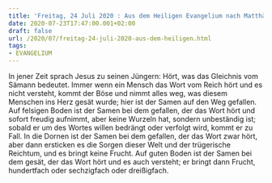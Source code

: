 ```yaml
---
title: 'Freitag, 24 Juli 2020 : Aus dem Heiligen Evangelium nach Matthäus - Mt 13,18-23.'
date: 2020-07-23T17:47:00.001+02:00
draft: false
url: /2020/07/freitag-24-juli-2020-aus-dem-heiligen.html
tags: 
- EVANGELIUM
---
```


In jener Zeit sprach Jesus zu seinen Jüngern: Hört, was das Gleichnis vom Sämann bedeutet. Immer wenn ein Mensch das Wort vom Reich hört und es nicht versteht, kommt der Böse und nimmt alles weg, was diesem Menschen ins Herz gesät wurde; hier ist der Samen auf den Weg gefallen. Auf felsigen Boden ist der Samen bei dem gefallen, der das Wort hört und sofort freudig aufnimmt, aber keine Wurzeln hat, sondern unbeständig ist; sobald er um des Wortes willen bedrängt oder verfolgt wird, kommt er zu Fall. In die Dornen ist der Samen bei dem gefallen, der das Wort zwar hört, aber dann ersticken es die Sorgen dieser Welt und der trügerische Reichtum, und es bringt keine Frucht. Auf guten Boden ist der Samen bei dem gesät, der das Wort hört und es auch versteht; er bringt dann Frucht, hundertfach oder sechzigfach oder dreißigfach.